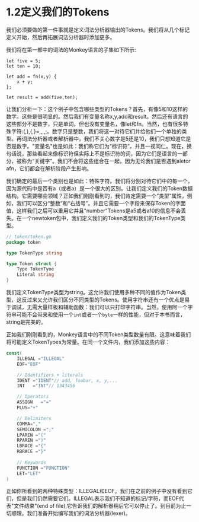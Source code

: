 # 1.2定义我们的Tokens
我们必须要做的第一件事就是定义词法分析器输出的Tokens。我们将从几个标记定义开始，然后再拓展词法分析器时添加更多。

我们将在第一部中的词法的Monkey语言的子集如下所示:
```
let five = 5;
let ten = 10;

let add = fn(x,y) {
    x + y;
};

let result = add(five,ten);
```
让我们分析一下：这个例子中包含哪些类型的Tokens？首先，有像5和10这样的数字。这些是很明显的。然后我们有变量名称x,y,add和result。然后还有语言的这些部分不是数字，只是单词，但也没有变量名，像let和fn。当然，也有很多特殊字符:(,),{,}=,,,,;。数字只是整数，我们将这一对待它们并给他们一个单独的类型。再词法分析器或者解析器中，我们不关心数字是5还是10，我们只想知道它是否是数字。"变量名"也是如此：我们称它们为“标识符”，并且一视同仁。现在，换句话说，那些看起来像标识符但实际上不是标识符的词，因为它们是语言的一部分，被称为“关键字”。我们不会将这些组合在一起，因为无论我们是否遇到aletor afn，它们都会在解析阶段产生影响。

我们确定的最后一个类别也是如此：特殊字符。我们将分别对待它们中的每一个，因为源代码中是否有a（或者a）是一个很大的区别。让我们定义我们的Token数据结构。它需要哪些领域？正如我们刚刚看到的，我们肯定需要一个“类型”属性，例如，我们可以区分“整数”和“右括号”。并且它需要一个字段来保存Token的字面值，这样我们之后可以重用它并且"number"Tokens是a5或者a10的信息不会丢失。在一个newtoken包中，我们定义我们的Token类型和我们的TokenType类型。
```go
// token/token.go
package token

type TokenType string

type Token struct {
    Type TokenTyoe
    Literal string
}
```
我们定义TokenType类型为string。这允许我们使用多种不同的值作为Token类型，这反过来又允许我们区分不同类型的Tokens。使用字符串还有一个优点是易于调试，无需大量样板和辅助函数：我们可以只打印字符串。当然，使用阿一个字符串可能不会带来和使用一个`int`或者一个`byte`一样的性能，但对于本书而言，string是完美的。

正如我们刚刚看到的，Monkey语言中的不同Token类型数量有限。这意味着我们将可能定义TokenTyoes为常量。在同一个文件内，我们添加这些内容：
```go
const(
    ILLEGAL ="ILLEGAL"
    EOF="EOF"

    // Identifiers + literals
    IDENT ="IDENT"// add, foobar, x, y,...
    INT   ="INT"// 1343456

    // Operators
    ASSIGN   ="="
    PLUS="+"

    // Delimiters
    COMMA=","
    SEMICOLON =";"
    LPAREN ="("
    RPAREN =")"
    LBRACE ="{"
    RBRACE ="}"
    
    // Keywords
    FUNCTION ="FUNCTION"
    LET="LET"
)
```

正如你所看到的两种特殊类型：ILLEGAL和EOF。我们在之前的例子中没有看到它们，但是我们仍然需要它们。ILLEGAL表示我们不知道的标记/字符，而EOF代表"文件结束"(end of file),它告诉我们的解析器稍后它可以停止了。到目前为止一切顺理。我们准备开始编写我们的词法分析器(lexer)。




